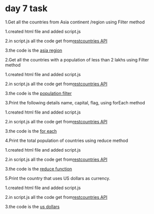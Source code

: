 # day 7 task
 
 1.Get all the countries from Asia continent /region using Filter method

 1.created html file and added script.js

 2.in script.js all the code get from[restcountries API](https://restcountries.com/v3.1/all)

 3.the code is the [asia region](./asia%20region/script.js)


2.Get all the countries with a population of less than 2 lakhs using Filter method

 1.created html file and added script.js

 2.in script.js all the code get from[restcountries API](https://restcountries.com/v3.1/all)

 3.the code is the [population filter](./population%20filter/script.js)


3.Print the following details name, capital, flag, using forEach method

1.created html file and added script.js

2.in script.js all the code get from[restcountries API](https://restcountries.com/v3.1/all)

3.the code is the [for each](./for%20each/script.js)


4.Print the total population of countries using reduce method

1.created html file and added script.js

2.in script.js all the code get from[restcountries API](https://restcountries.com/v3.1/all)

3.the code is the [reduce function](./reduce%20function/script.js)


5.Print the country that uses US dollars as currency.

1.created html file and added script.js

2.in script.js all the code get from[restcountries API](https://restcountries.com/v3.1/all)

3.the code is the [us dollars](./us%20dollars/script.js)
